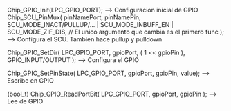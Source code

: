 Chip_GPIO_Init(LPC_GPIO_PORT); --> Configuracion inicial de GPIO
Chip_SCU_PinMux(
         pinNamePort,
         pinNamePin,
         SCU_MODE_INACT/PULLUP/... | SCU_MODE_INBUFF_EN | SCU_MODE_ZIF_DIS,  // El unico argumento que cambia es el primero
         func
      ); --> Configura el SCU. Tambien hace pullup y pulldown

Chip_GPIO_SetDir( 
	LPC_GPIO_PORT, 
	gpioPort, 
	( 1 << gpioPin ), 
	GPIO_INPUT/OUTPUT ); --> Configura el GPIO

Chip_GPIO_SetPinState( LPC_GPIO_PORT, gpioPort, gpioPin, value); --> Escribe en GPIO


(bool_t) Chip_GPIO_ReadPortBit( LPC_GPIO_PORT, gpioPort, gpioPin ); --> Lee de GPIO
